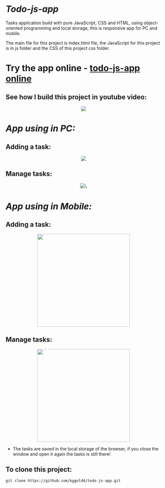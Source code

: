 # <i>Todo-js-app</i>

Tasks application build with pure JavaScript, CSS and HTML, using object-oriented programming and local storage, this is responsive app for PC and mobile.

The main file for this project is index.html file, the JavaScript for this project is in js folder and the CSS of this project css folder.

# Try the app online - [todo-js-app online](https://kggold4.github.io/todo-js-app/)


## See how I build this project in youtube video:

<p align="center">
    <a href="https://www.youtube.com/watch?v=Xixn1jT-4ro"><img src="https://img.youtube.com/vi/Xixn1jT-4ro/0.jpg"></a>
</p>

# <i>App using in PC:</i>

## Adding a task:

<p align="center">
    <img src="https://github.com/kggold4/todo-js-app/blob/main/images/gif/gif1.gif">
</p>

## Manage tasks:

<p align="center">
    <img src="https://github.com/kggold4/todo-js-app/blob/main/images/gif/gif2.gif">\
</p>

# <i>App using in Mobile:</i>

## Adding a task:

<p align="center">
    <img src="https://github.com/kggold4/todo-js-app/blob/main/images/gif/gif3.gif" width="300px">
</p>

## Manage tasks:

<p align="center">
    <img src="https://github.com/kggold4/todo-js-app/blob/main/images/gif/gif4.gif" width="300px">
</p>

* The tasks are saved in the local storage of the browser, if you close the window and open it again the tasks is still there!

## To clone this project:

```
git clone https://github.com/kggold4/todo-js-app.git
```
